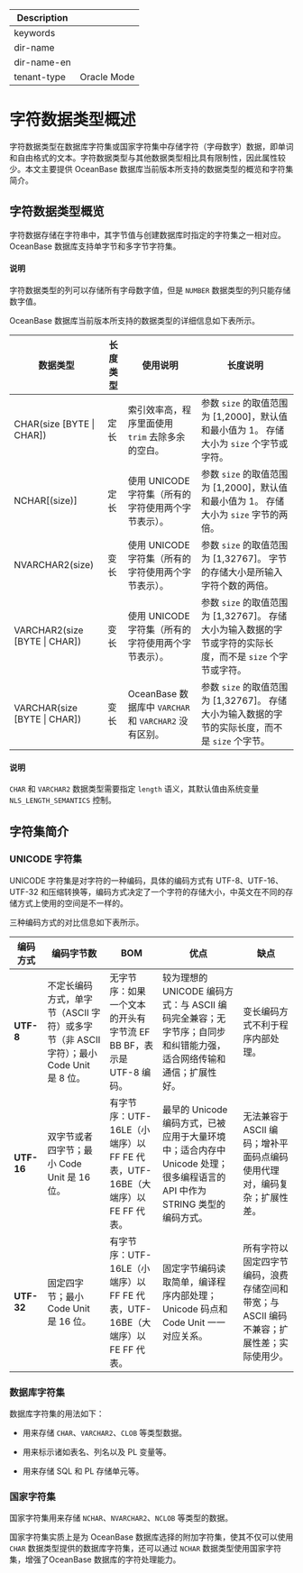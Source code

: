| Description   |                 |
|---------------|-----------------|
| keywords      |                 |
| dir-name      |                 |
| dir-name-en   |                 |
| tenant-type   | Oracle Mode     |

# 字符数据类型概述

字符数据类型在数据库字符集或国家字符集中存储字符（字母数字）数据，即单词和自由格式的文本。字符数据类型与其他数据类型相比具有限制性，因此属性较少。本文主要提供 OceanBase 数据库当前版本所支持的数据类型的概览和字符集简介。

## 字符数据类型概览

字符数据存储在字符串中，其字节值与创建数据库时指定的字符集之一相对应。OceanBase 数据库支持单字节和多字节字符集。

  <main id="notice" type='explain'>
    <h4>说明</h4>
    <p>字符数据类型的列可以存储所有字母数字值，但是 <code>NUMBER</code> 数据类型的列只能存储数字值。</p>
  </main>

OceanBase 数据库当前版本所支持的数据类型的详细信息如下表所示。

|            **数据类型**             | **长度类型** |                  **使用说明**                   |                                       **长度说明**                                        |
|---------------------------------|----------|---------------------------------------------|---------------------------------------------------------------------------------------|
| CHAR(size \[BYTE \| CHAR\])     | 定长       | 索引效率高，程序里面使用 `trim` 去除多余的空白。                | 参数 `size` 的取值范围为 \[1,2000\]，默认值和最小值为 1。 存储大小为 `size` 个字节或字符。          |
| NCHAR\[(size)\]                 | 定长       | 使用 UNICODE 字符集（所有的字符使用两个字节表示）。             | 参数 `size` 的取值范围为 \[1,2000\]，默认值和最小值为 1。 存储大小为 `size` 字节的两倍。           |
| NVARCHAR2(size)                 | 变长       | 使用 UNICODE 字符集（所有的字符使用两个字节表示）。              | 参数 `size` 的取值范围为 \[1,32767\]。 字节的存储大小是所输入字符个数的两倍。                     |
| VARCHAR2(size \[BYTE \| CHAR\]) | 变长       | 使用 UNICODE 字符集（所有的字符使用两个字节表示）。              | 参数 `size` 的取值范围为 \[1,32767\]。 存储大小为输入数据的字节或字符的实际长度，而不是 `size` 个字节或字符。 |
| VARCHAR(size \[BYTE \| CHAR\])  | 变长       | OceanBase 数据库中 `VARCHAR` 和 `VARCHAR2` 没有区别。 | 参数 `size` 的取值范围为 \[1,32767\]。 存储大小为输入数据的字节的实际长度，而不是 `size` 个字节。       |

  <main id="notice" type='explain'>
    <h4>说明</h4>
    <p><code>CHAR</code> 和 <code>VARCHAR2</code> 数据类型需要指定 <code>length</code> 语义，其默认值由系统变量 <code>NLS_LENGTH_SEMANTICS</code> 控制。</p>
  </main>

## 字符集简介

### UNICODE 字符集

UNICODE 字符集是对字符的一种编码，具体的编码方式有 UTF-8、UTF-16、UTF-32 和压缩转换等，编码方式决定了一个字符的存储大小，中英文在不同的存储方式上使用的空间是不一样的。

三种编码方式的对比信息如下表所示。

|  **编码方式**  |                         **编码字节数**                         |                        **BOM**                        |                                    **优点**                                    |                      **缺点**                      |
|------------|-----------------------------------------------------------|-------------------------------------------------------|------------------------------------------------------------------------------|--------------------------------------------------|
| **UTF-8**  | 不定长编码方式，单字节（ASCII 字符）或多字节（非 ASCII 字符）；最小 Code Unit 是 8 位。 | 无字节序：如果一个文本的开头有字节流 EF BB BF，表示是 UTF-8 编码。             | 较为理想的 UNICODE 编码方式：与 ASCII 编码完全兼容；无字节序；自同步和纠错能力强，适合网络传输和通信；扩展性好。             | 变长编码方式不利于程序内部处理。                                 |
| **UTF-16** | 双字节或者四字节；最小 Code Unit 是 16 位。                             | 有字节序：UTF-16LE（小端序）以 FF FE 代表，UTF-16BE（大端序）以 FE FF 代表。 | 最早的 Unicode 编码方式，已被应用于大量环境中；适合内存中 Unicode 处理；很多编程语言的 API 中作为 STRING 类型的编码方式。 | 无法兼容于 ASCII 编码；增补平面码点编码使用代理对，编码复杂；扩展性差。          |
| **UTF-32** | 固定四字节；最小 Code Unit 是 16 位。                                | 有字节序：UTF-16LE（小端序）以 FF FE 代表，UTF-16BE（大端序）以 FE FF 代表。 | 固定字节编码读取简单，编译程序内部处理；Unicode 码点和 Code Unit 一一对应关系。                            | 所有字符以固定四字节编码，浪费存储空间和带宽；与 ASCII 编码不兼容；扩展性差；实际使用少。 |

### 数据库字符集

数据库字符集的用法如下：

* 用来存储 `CHAR`、`VARCHAR2`、`CLOB` 等类型数据。

* 用来标示诸如表名、列名以及 PL 变量等。

* 用来存储 SQL 和 PL 存储单元等。

### 国家字符集

国家字符集用来存储 `NCHAR`、`NVARCHAR2`、`NCLOB` 等类型的数据。

国家字符集实质上是为 OceanBase 数据库选择的附加字符集，使其不仅可以使用 `CHAR` 数据类型提供的数据库字符集，还可以通过 `NCHAR` 数据类型使用国家字符集，增强了OceanBase 数据库的字符处理能力。
